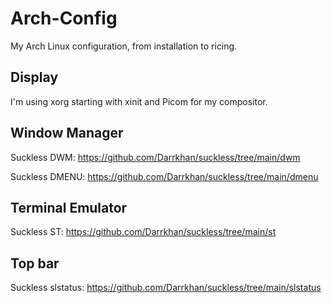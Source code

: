 # Arch-Config
My Arch Linux configuration, from installation to ricing.

## Display
I'm using xorg starting with xinit and Picom for my compositor.


## Window Manager
Suckless DWM: https://github.com/Darrkhan/suckless/tree/main/dwm

Suckless DMENU: https://github.com/Darrkhan/suckless/tree/main/dmenu

## Terminal Emulator
Suckless ST: https://github.com/Darrkhan/suckless/tree/main/st

## Top bar
Suckless slstatus: https://github.com/Darrkhan/suckless/tree/main/slstatus
